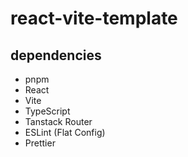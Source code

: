 # react-vite-template

## dependencies

- pnpm
- React
- Vite
- TypeScript
- Tanstack Router
- ESLint (Flat Config)
- Prettier
